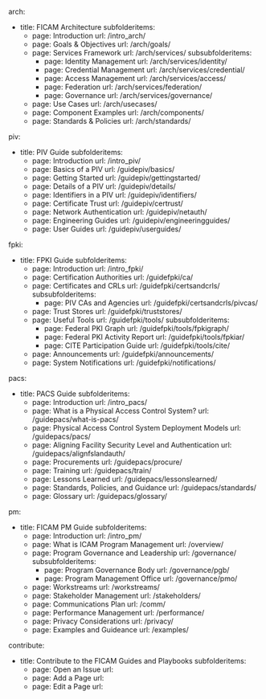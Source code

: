 arch:
  - title: FICAM Architecture
    subfolderitems:
      - page: Introduction
        url: /intro_arch/
      - page: Goals & Objectives
        url: /arch/goals/
      - page: Services Framework
        url: /arch/services/
        subsubfolderitems:
          - page: Identity Management
            url: /arch/services/identity/
          - page: Credential Management
            url: /arch/services/credential/
          - page: Access Management
            url: /arch/services/access/
          - page: Federation
            url: /arch/services/federation/
          - page: Governance
            url: /arch/services/governance/
      - page: Use Cases
        url: /arch/usecases/
      - page: Component Examples
        url: /arch/components/
      - page: Standards & Policies
        url: /arch/standards/

piv:
  - title: PIV Guide
    subfolderitems:
      - page: Introduction
        url: /intro_piv/
      - page: Basics of a PIV
        url: /guidepiv/basics/
      - page: Getting Started
        url: /guidepiv/gettingstarted/
      - page: Details of a PIV
        url: /guidepiv/details/
      - page: Identifiers in a PIV
        url: /guidepiv/identifiers/
      - page: Certificate Trust
        url: /guidepiv/certrust/
      - page: Network Authentication
        url: /guidepiv/netauth/
      - page: Engineering Guides
        url: /guidepiv/engineeringguides/
      - page: User Guides
        url: /guidepiv/userguides/

fpki:
  - title: FPKI Guide
    subfolderitems:
    - page: Introduction
      url: /intro_fpki/
    - page: Certification Authorities
      url: /guidefpki/ca/
    - page: Certificates and CRLs
      url: /guidefpki/certsandcrls/
      subsubfolderitems:
        - page: PIV CAs and Agencies
          url: /guidefpki/certsandcrls/pivcas/
    - page: Trust Stores
      url: /guidefpki/truststores/
    - page: Useful Tools
      url: /guidefpki/tools/
      subsubfolderitems:
        - page: Federal PKI Graph
          url: /guidefpki/tools/fpkigraph/
        - page: Federal PKI Activity Report
          url: /guidefpki/tools/fpkiar/
        - page: CITE Participation Guide
          url: /guidefpki/tools/cite/
    - page: Announcements
      url: /guidefpki/announcements/
    - page: System Notifications
      url: /guidefpki/notifications/

pacs:
  - title: PACS Guide
    subfolderitems:
    - page: Introduction
      url: /intro_pacs/
    - page: What is a Physical Access Control System?
      url: /guidepacs/what-is-pacs/
    - page: Physical Access Control System Deployment Models
      url: /guidepacs/pacs/
    - page: Aligning Facility Security Level and Authentication
      url: /guidepacs/alignfslandauth/
    - page: Procurements
      url: /guidepacs/procure/
    - page: Training
      url: /guidepacs/train/
    - page: Lessons Learned
      url: /guidepacs/lessonslearned/
    - page: Standards, Policies, and Guidance
      url: /guidepacs/standards/
    - page: Glossary
      url: /guidepacs/glossary/

pm:
  - title: FICAM PM Guide
    subfolderitems: 
      - page: Introduction
        url: /intro_pm/
      - page: What is ICAM Program Management
        url: /overview/
      - page: Program Governance and Leadership
        url: /governance/
        subsubfolderitems:
          - page: Program Governance Body
            url: /governance/pgb/
          - page: Program Management Office
            url: /governance/pmo/
      - page: Workstreams
        url: /workstreams/
      - page: Stakeholder Management
        url: /stakeholders/
      - page: Communications Plan
        url: /comm/
      - page: Performance Management
        url: /performance/
      - page: Privacy Considerations
        url: /privacy/
      - page: Examples and Guideance
        url: /examples/

contribute:
  - title: Contribute to the FICAM Guides and Playbooks
    subfolderitems:
      - page: Open an Issue
        url:
      - page: Add a Page
        url: 
      - page: Edit a Page
        url:
